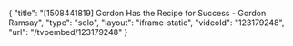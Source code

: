 {
    "title": "[1508441819] Gordon Has the Recipe for Success - Gordon Ramsay",
    "type": "solo",
    "layout": "iframe-static",
    "videoId": "123179248",
    "url": "\/tvpembed\/123179248"
}